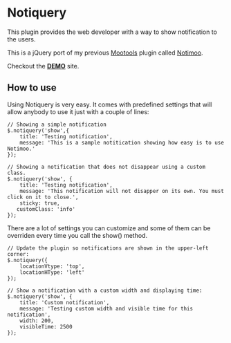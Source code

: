 Notiquery
=======

This plugin provides the web developer with a way to show notification to the users.

This is a jQuery port of my previous [Mootools](http://www.mootools.net) plugin called [Notimoo](http://github.com/PaquitoSoft/Notimoo).

Checkout the [**DEMO**](http://paquitosoft.com/notiquery) site.

How to use
----------

Using Notiquery is very easy. It comes with predefined settings that will allow anybody 
to use it just with a couple of lines:
	
    // Showing a simple notification
    $.notiquery('show',{
        title: 'Testing notification',
        message: 'This is a sample notitication showing how easy is to use Notimoo.'
    });
	
    // Showing a notification that does not disappear using a custom class.
    $.notiquery('show', {
        title: 'Testing notification',
        message: 'This notification will not disapper on its own. You must click on it to close.',
        sticky: true,
       customClass: 'info'
    });

There are a lot of settings you can customize and some of them can be 
overriden every time you call the show() method.

    // Update the plugin so notifications are shown in the upper-left corner: 
    $.notiquery({
        locationVtype: 'top',
        locationHType: 'left'
    });
	
    // Show a notification with a custom width and displaying time:
    $.notiquery('show', {
        title: 'Custom notification',
        message: 'Testing custom width and visible time for this notification',
        width: 200,
        visibleTime: 2500
    });
	
